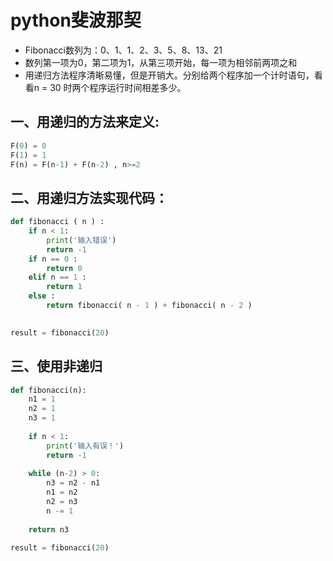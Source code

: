 # python斐波那契

* Fibonacci数列为：0、1、1、2、3、5、8、13、21
* 数列第一项为0，第二项为1，从第三项开始，每一项为相邻前两项之和
* 用递归方法程序清晰易懂，但是开销大。分别给两个程序加一个计时语句，看看n = 30 时两个程序运行时间相差多少。

## 一、用递归的方法来定义:
```python
F(0) = 0 
F(1) = 1
F(n) = F(n-1) + F(n-2) , n>=2
```

## 二、用递归方法实现代码：

```python
def fibonacci ( n ) :  
	if n < 1:
		print('输入错误')
		return -1
    if n == 0 :   
        return 0  
    elif n == 1 :  
        return 1  
    else :  
        return fibonacci( n - 1 ) + fibonacci( n - 2 )  
		

result = fibonacci(20)

```


## 三、使用非递归
```python
def fibonacci(n):
	n1 = 1
	n2 = 1
	n3 = 1
	
	if n < 1:
		print('输入有误！')
		return -1
	
	while (n-2) > 0:
		n3 = n2 - n1
		n1 = n2
		n2 = n3
		n -= 1
		
	return n3

result = fibonacci(20)
```


